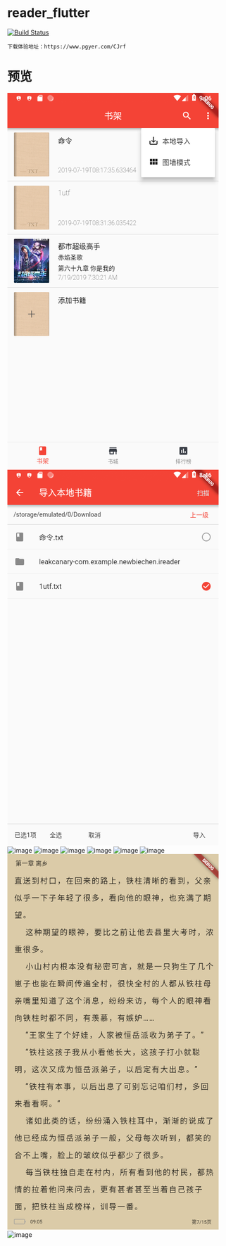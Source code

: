 #   reader_flutter

[![Build Status](https://travis-ci.org/zengde/reader_flutter.svg?branch=master)](https://travis-ci.org/zengde/reader_flutter)


    下载体验地址：https://www.pgyer.com/CJrf
#   预览
![image](preview/1.png)
![image](preview/1.2.png)
![image](preview/2.png)
![image](preview/3.png)
![image](preview/4.png)
![image](preview/5.png)
![image](preview/6.png)
![image](preview/7.png)
![image](preview/8.png)
![image](preview/9.png)
